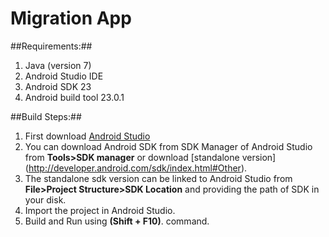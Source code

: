 Migration App
=============


##Requirements:##
1. Java (version 7)
2. Android Studio IDE
3. Android SDK 23
4. Android build tool 23.0.1

##Build Steps:##
1. First download [Android Studio](http://developer.android.com/sdk/index.html)
2. You can download Android SDK from SDK Manager of Android Studio from **Tools>SDK manager** or 
 download [standalone version] (http://developer.android.com/sdk/index.html#Other).
3. The standalone sdk version can be linked to Android Studio from **File>Project Structure>SDK 
Location** and providing the path of SDK in your disk.
4. Import the project in Android Studio.
5. Build and Run using **(Shift + F10)**. command.